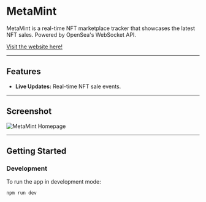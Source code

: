 # MetaMint

MetaMint is a real-time NFT marketplace tracker that showcases the latest NFT sales. Powered by OpenSea's WebSocket API.

[Visit the website here!](https://metamint-9sts.vercel.app/)

---

## Features

- **Live Updates:** Real-time NFT sale events.

---

## Screenshot

![MetaMint Homepage](./src/assets/homePage.png)

---

## Getting Started

### Development

To run the app in development mode:

```bash
npm run dev
```

